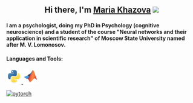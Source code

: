 <h2 align="center">Hi there, I'm <a href="https://mkhazova.ru/" target="_blank">Maria Khazova</a> 
<img src="https://github.com/blackcater/blackcater/raw/main/images/Hi.gif" height="32"/></h2>
<h4 align="left">I am a psychologist, doing my PhD in Psychology (cognitive neuroscience) and a student of the course "Neural networks and their application in scientific research" of Moscow State University named after M. V. Lomonosov. </h4>

<h4 align="left">Languages and Tools:</h4>
<a href="https://www.python.org" target="_blank"> <img src="https://raw.githubusercontent.com/devicons/devicon/master/icons/python/python-original.svg" alt="python" width="40" height="40"/> </a>
<a href="https://www.mathworks.com" target="_blank"> <img src="https://github.com/devicons/devicon/blob/master/icons/matlab/matlab-original.svg" alt="matlab" width="40" height="40"/> </a>  

<a href="https://www.pytorch.org" target="_blank"> <img src="https://pytorch.org/docs/stable/_static/images/logo-dark.svg" alt="pytorch" width="80" height="40"/> </a>






<!---
mkhazova/mkhazova is a ✨ special ✨ repository because its `README.md` (this file) appears on your GitHub profile.
You can click the Preview link to take a look at your changes.
--->
